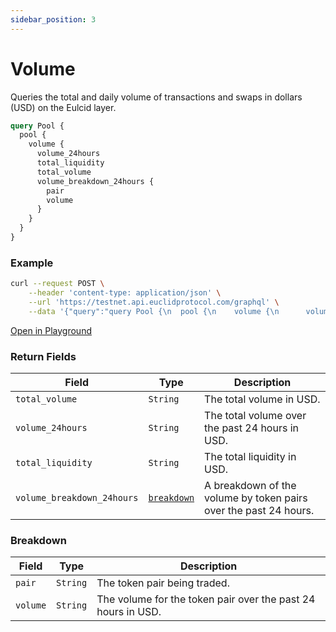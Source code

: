 ```yaml
---
sidebar_position: 3
---
```


# Volume

Queries the total and daily volume of transactions and swaps in dollars (USD) on the Eulcid layer.

```graphql
query Pool {
  pool {
    volume {
      volume_24hours
      total_liquidity
      total_volume
      volume_breakdown_24hours {
        pair
        volume
      }
    }
  }
}
```

### Example

```bash
curl --request POST \
    --header 'content-type: application/json' \
    --url 'https://testnet.api.euclidprotocol.com/graphql' \
    --data '{"query":"query Pool {\n  pool {\n    volume {\n      volume_24hours\n      total_liquidity\n      total_volume\n      volume_breakdown_24hours {\n        pair\n        volume\n      }\n    }\n  }\n}"}'
```

[Open in Playground](https://testnet.api.euclidprotocol.com/?explorerURLState=N4IgJg9gxgrgtgUwHYBcQC4QEcYIE4CeABAAoQQA2RwAOkkUQA7lW30NEBul8C1dHDtwq8A%2BgCYALAAsIMPAGcBgoiggoAhhVEUAljl1hdKAssFrN24bzNCeiUQCM8CDQGtIAdyQSZcxfzsKkwauni2gtaIEUQAvrbx7ImxIAA0IJwaeLoajhQIChggILFAA)


### Return Fields

| **Field**               | **Type**   | **Description**                          |
|-------------------------|--------|--------------------------------------|
| `total_volume`           | `String` | The total volume in USD.                    |
| `volume_24hours`         | `String` | The total volume over the past 24 hours in USD.   |
| `total_liquidity`        | `String` | The total liquidity in USD.    |
| `volume_breakdown_24hours` | [`breakdown`](#breakdown) | A breakdown of the volume by token pairs over the past 24 hours. |


### Breakdown
| **Field**               | **Type**   | **Description**                          |
|-------------------------|--------|--------------------------------------|
| `pair`                  | `String` | The token pair being traded.          |
| `volume`                | `String` | The volume for the token pair over the past 24 hours in USD. |
